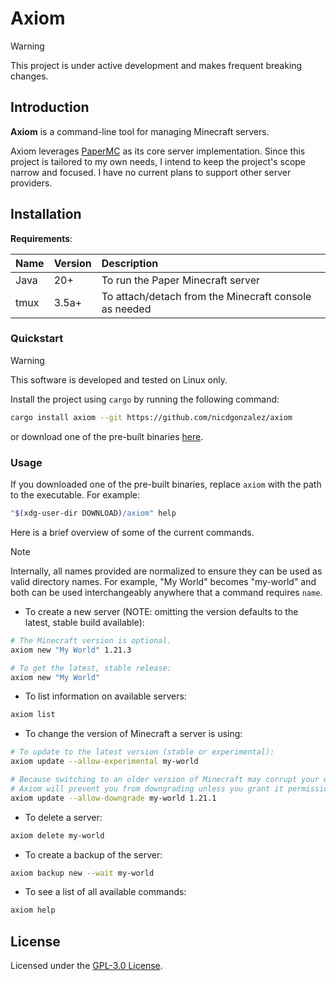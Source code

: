 # Axiom

> [!WARNING]
> This project is under active development and makes frequent breaking changes.

## Introduction

**Axiom** is a command-line tool for managing Minecraft servers.

Axiom leverages [PaperMC] as its core server implementation. Since this project
is tailored to my own needs, I intend to keep the project's scope narrow
and focused. I have no current plans to support other server providers.

## Installation

**Requirements**:

| Name | Version | Description |
|:-----|:--------|:------------|
| Java | 20+ | To run the Paper Minecraft server
| tmux | 3.5a+ | To attach/detach from the Minecraft console as needed

### Quickstart

> [!WARNING]
> This software is developed and tested on Linux only.

Install the project using `cargo` by running the following command:

```bash
cargo install axiom --git https://github.com/nicdgonzalez/axiom
```

or download one of the pre-built binaries [here].

### Usage

If you downloaded one of the pre-built binaries, replace `axiom` with the path
to the executable. For example:

```bash
"$(xdg-user-dir DOWNLOAD)/axiom" help
```

Here is a brief overview of some of the current commands.

> [!NOTE]
> Internally, all names provided are normalized to ensure they can be used
> as valid directory names. For example, "My World" becomes "my-world" and both
> can be used interchangeably anywhere that a command requires `name`.

- To create a new server (NOTE: omitting the version defaults to the latest,
  stable build available):

```bash
# The Minecraft version is optional.
axiom new "My World" 1.21.3

# To get the latest, stable release:
axiom new "My World"
```

- To list information on available servers:

```bash
axiom list
```

- To change the version of Minecraft a server is using:

```bash
# To update to the latest version (stable or experimental):
axiom update --allow-experimental my-world

# Because switching to an older version of Minecraft may corrupt your world,
# Axiom will prevent you from downgrading unless you grant it permission:
axiom update --allow-downgrade my-world 1.21.1
```

- To delete a server:

```bash
axiom delete my-world
```

- To create a backup of the server:

```bash
axiom backup new --wait my-world
```

- To see a list of all available commands:

```bash
axiom help
```

## License

Licensed under the [GPL-3.0 License].

[PaperMC]: https://papermc.io/
[here]: https://github.com/nicdgonzalez/axiom/releases
[GPL-3.0 License]: https://www.gnu.org/licenses/gpl-3.0.html

